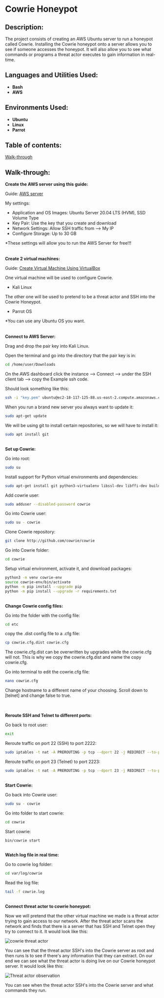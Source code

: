 <h1>Cowrie Honeypot</h1>

<h2>Description:</h2>
The project consists of creating an AWS Ubuntu server to run a honeypot called Cowrie. Installing the Cowrie honeypot onto a server allows you to see if someone accesses the honeypot. It will also allow you to see what commands or programs a threat actor executes to gain information in real-time.
<br />


<h2>Languages and Utilities Used:</h2>

- <b>Bash</b> 
- <b>AWS</b>

<h2>Environments Used:</h2>

- <b>Ubuntu</b>
- <b>Linux</b>
- <b>Parrot</b>

<h2>Table of contents:</h2>

[Walk-through](#walk-through)

<h2>Walk-through:</h2>

<b>Create the AWS server using this guide:</b>

Guide: [AWS server](https://github.com/ntieu4328/AWS-EC2-Server)

My settings:
  - Application and OS Images: Ubuntu Server 20.04 LTS (HVM), SSD Volume Type
  - Key Pair: Use the key that you create and download
  - Network Settings: Allow SSH traffic from --> My IP
  - Configure Storage: Up to 30 GB

*These settings will allow you to run the AWS Server for free!!!
<br/>
<br/>
<br/>
<b>Create 2 virtual machines:</b>

Guide: [Create Virtual Machine Using VirtualBox](https://github.com/ntieu4328/Virtual-Box-Kali-Linux)

One virtual machine will be used to configure Cowrie.
  - Kali Linux

The other one will be used to pretend to be a threat actor and SSH into the Cowrie Honeypot.
  - Parrot OS

*You can use any Ubuntu OS you want.
<br/>
<br/>
<br/>
<b>Connect to AWS Server:</b>

Drag and drop the pair key into Kali Linux.

Open the terminal and go into the directory that the pair key is in:
```bash
cd /home/user/Downloads
```

On the AWS dashboard click the instance --> Connect --> under the SSH client tab --> copy the Example ssh code.

Should look something like this:
```bash
ssh -i "key.pem" ubuntu@ec2-18-117-125-88.us-east-2.compute.amazonaws.com
```
When you run a brand new server you always want to update it:
```bash
sudo apt-get update
```
We will be using git to install certain repositories, so we will have to install it:
```bash
sudo apt install git
```
<br/>
<b>Set up Cowrie:</b>

Go into root:
```bash
sudo su
```
Install support for Python virtual environments and dependencies:
```bash
sudo apt-get install git python3-virtualenv libssl-dev libffi-dev build-essential libpython3-dev python3-minimal authbind virtualenv python3-venv
```
Add cowrie user:
```bash
sudo adduser --disabled-password cowrie
```
Go into Cowrie user:
```bash
sudo su - cowrie
```
Clone Cowrie repository:
```bash
git clone http://github.com/cowrie/cowrie
```
Go into Cowrie folder:
```bash
cd cowrie
```
Setup virtual environment, activate it, and download packages:
```bash
python3 -m venv cowrie-env
source cowrie-env/bin/activate
python -m pip install --upgrade pip
python -m pip install --upgrade -r requirements.txt
```
<br/>
<b>Change Cowrie config files:</b>

Go into the folder with the config file:
```bash
cd etc
```
copy the .dist config file to a .cfg file:
```bash
cp cowrie.cfg.dist cowrie.cfg
```
The cowrie.cfg.dist can be overwritten by upgrades while the cowrie.cfg will not. This is why we copy the cowrie.cfg.dist and name the copy cowrie.cfg.

Go into terminal to edit the cowrie.cfg file:
```bash
nano cowrie.cfg
```
Change hostname to a different name of your choosing. Scroll down to [telnet] and change false to true.

<br/>
<br/>
<b>Reroute SSH and Telnet to different ports:</b>

Go back to root user:
```bash
exit
```
Reroute traffic on port 22 (SSH) to port 2222:
```bash
sudo iptables -t nat -A PREROUTING -p tcp --dport 22 -j REDIRECT --to-port 2222
```
Reroute traffic on port 23 (Telnet) to port 2223:
```bash
sudo iptables -t nat -A PREROUTING -p tcp --dport 23 -j REDIRECT --to-port 2223
```

</br>
<b>Start Cowrie:</b>

Go back into Cowrie user:
```bash
sudo su - cowrie
```
Go into folder to start cowrie:
```bash
cd cowrie
```
Start cowrie:
```bash
bin/cowrie start
```

</br>
<b>Watch log file in real time:</b>

Go to cowrie log folder:
```bash
cd var/log/cowrie
```
Read the log file:
```bash
tail -f cowrie.log
```

</br>
<b>Connect threat actor to cowrie honeypot:</b>

Now we will pretend that the other virtual machine we made is a threat actor trying to gain access to our network. After the threat actor scans the network and finds that there is a server that has SSH and Telnet open they try to connect to it. It would look like this:

![cowrie threat actor](https://github.com/ntieu4328/Cowrie/assets/156137990/ec93b6c9-f334-4b92-8380-cee32896c09c)

You can see that the threat actor SSH's into the Cowrie server as root and then runs ls to see if there's any information that they can extract. On our end we can see what the threat actor is doing live on our Cowrie honeypot server. It would look like this:

![Threat actor observation](https://github.com/ntieu4328/Cowrie/assets/156137990/8abeef1a-0dd8-4497-ad4d-1c8dd7647b12)

You can see when the threat actor SSH's into the Cowrie server and what commands they run.
